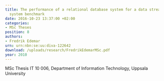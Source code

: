 ```yaml
---
title: The performance of a relational database system for a data stream management
  system benchmark
date: 2016-10-23 13:37:00 +02:00
categories:
- MSc Theses
position: 8
authors:
- Fredrik Edemar
urn: urn:nbn:se:uu:diva-122642
download: /uploads/research/FredrikEdemarMSc.pdf
year: 2010
---
```


MSc Thesis IT 10 006, Department of Information Technology, Uppsala University
